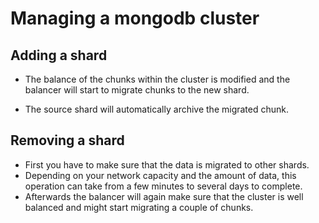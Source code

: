 # Managing a mongodb cluster

## Adding a shard

- The balance of the chunks within the cluster is modified and the balancer will start to migrate chunks to the new shard.

- The source shard will automatically archive the migrated chunk.

## Removing a shard

- First you have to make sure that the data is migrated to other shards.
- Depending on your network capacity and the amount of data, this operation can take from a few minutes to several days to complete.
- Afterwards the balancer will again make sure that the cluster is well balanced and might start migrating a couple of chunks.
